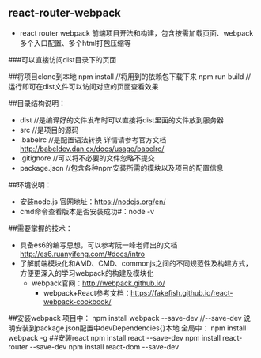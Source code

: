 ## react-router-webpack
* react router webpack 前端项目开法和构建，包含按需加载页面、webpack多个入口配置、多个html打包压缩等

###可以直接访问dist目录下的页面

##将项目clone到本地
      npm install         //将用到的依赖包下载下来
      npm run build       //运行即可在dist文件可以访问对应的页面查看效果

##目录结构说明：
* dist            //是编译好的文件发布时可以直接将dist里面的文件放到服务器
* src             //是项目的源码
* .babelrc        //是配置语法转换 详情请参考官方文档 http://babeldev.dan.cx/docs/usage/babelrc/
* .gitignore             //可以将不必要的文件忽略不提交
* package.json           //包含各种npm安装所需的模块以及项目的配置信息

##环境说明：
* 安装node.js  官网地址：https://nodejs.org/en/
* cmd命令查看版本是否安装成功#：node -v

##需要掌握的技术：
* 具备es6的编写思想，可以参考阮一峰老师出的文档 http://es6.ruanyifeng.com/#docs/intro
* 了解前端模块化和AMD、CMD、commonjs之间的不同规范性及构建方式，方便更深入的学习webpack的构建及模块化
   * webpack官网：http://webpack.github.io/
     * webpack+React参考文档：https://fakefish.github.io/react-webpack-cookbook/

##安装webpack
项目中：             npm install webpack --save-dev       //--save-dev 说明安装到package.json配置中devDependencies{}本地
全局中：              npm install webpack -g
##安装react
  npm install react --save-dev
  npm install react-router --save-dev
  npm install react-dom --save-dev
